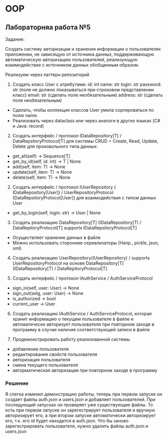 # OOP

## Лабораторняа работа №5
Задание:

Создать систему авторизации и хранения информации о пользователях приложении, не зависящую от
источника данных, поддерживающую автоматическую авторизацию пользователей, реализующую взаимодействие с источником данных
обобщенным образом.

Реализуем через паттерн репозиторий

1. Создать класс User с атрибутами:
    id: int
    name: str
    login: str
    password: str (поле не должно показываться при строковом представлении класс)
    email: str (сделать поле необязательным)
    address: str (сделать поле необязательным)

- Сделать, чтобы коллекция классов User умела сортироваться по полю name.
- Реализовать через dataclass или через аналоги в других языках (C# и Java: record)

2. Создать интерфейс / протокол IDataRepository[T] / DataRepsitoryProtocol[T] для системы CRUD = Create, Read, Update, Delete для произвольного типа данных:
  - get_all(self) -> Sequence[T]
  - get_by_id(self, id: int) -> T | None
  - add(self, item: T) -> None
  - update(self, item: T) -> None
  - delete(self, item: T) -> None

2. Создать интерфейс / протокол IUserRepository ( IDataRepository[User]) / UserRepositoryProtocol (DataRepsitoryProtocol[User]) для взаимодействия с типом данных User
 - get_by_login(self, login: str) -> User | None

3. Создать реализацию  DataRepository[T] (IDataRepository[T) / DataRepitoryProtocol[T] supports IDataRepsitoryProtocol[T]
  - Осуществляет хранение данных в файле
  - Можно использовать сторонние сериализаторы (Напр., pickle, json, xml)

4. Создать реализацию UserRepository(IUserRepository) / supports UserRepositoryProtocol на основе DataRepository[T] (IDataRepository[T) / DataRepitoryProtocol[T]

5. Создать интерфейс / протокол IAuthService / AuthServiceProtocol
  - sign_in(self, user: User) -> None
  - sign_out(selg, user: User) -> None
  - is_authorized -> bool
  - current_user  -> User

6. Создать реализацию IAuthService / AuthServiceProtocol, которая хранит информацию о текущем пользователе в файле и автоматически авторизует пользователя при повторном заходе в программу в случае наличия соответствующей записи в файле

7. Продемонстрировать работу реализованной системы
 - добавление пользователя
 - редактирование свойств пользователя
 - авторизация пользователя
 - смена текущего пользователя
 - авторматическая авторизация при повторном заходе в программу


### Решение
Я слегка изменил демонстрацию работы, теперь при первом запуске он создает файлы auth.json и users.json и добавляет пользователей. При последующий запусках он проверяет уже существующие файлы. То есть при первом запуске он зарегестрирует пользователя и вручную авторизирует его, а при втором запуске автоматически авторизирует его, т.к. его id будет находится в auth.json. Что бы заново зарегестрировать пользователя, нужно удалить файлы auth.json и users.json
